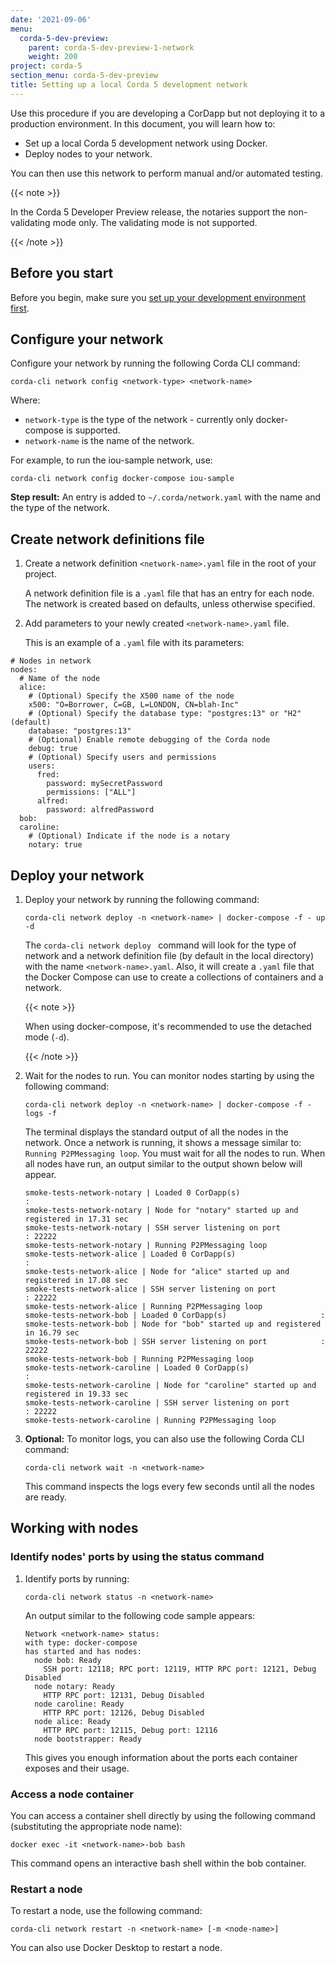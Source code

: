 ```yaml
---
date: '2021-09-06'
menu:
  corda-5-dev-preview:
    parent: corda-5-dev-preview-1-network
    weight: 200
project: corda-5
section_menu: corda-5-dev-preview
title: Setting up a local Corda 5 development network
---
```


Use this procedure if you are developing a CorDapp but not deploying it to a production environment. In this document, you will learn how to:

* Set up a local Corda 5 development network using Docker.
* Deploy nodes to your network.

You can then use this network to perform manual and/or automated testing.

{{< note >}}

In the Corda 5 Developer Preview release, the notaries support the non-validating mode only. The validating mode is not supported.

{{< /note >}}


## Before you start

Before you begin, make sure you [set up your development environment first](XXX).


## Configure your network

Configure your network by running the following Corda CLI command:

`corda-cli network config <network-type> <network-name>`

Where:
* `network-type` is the type of the network - currently only docker-compose is supported.
* `network-name` is the name of the network.

For example, to run the iou-sample network, use:

`corda-cli network config docker-compose iou-sample`

**Step result:** An entry is added to `~/.corda/network.yaml` with the name and the type of the network.


## Create network definitions file

1. Create a network definition `<network-name>.yaml` file in the root of your project.

   A network definition file is a `.yaml` file that has an entry for each node. The network is created based on defaults, unless otherwise specified.

2. Add parameters to your newly created `<network-name>.yaml` file.

   This is an example of a `.yaml` file with its parameters:

```
# Nodes in network
nodes:
  # Name of the node
  alice:
    # (Optional) Specify the X500 name of the node
    x500: "O=Borrower, C=GB, L=LONDON, CN=blah-Inc"
    # (Optional) Specify the database type: "postgres:13" or "H2" (default)
    database: "postgres:13"
    # (Optional) Enable remote debugging of the Corda node
    debug: true
    # (Optional) Specify users and permissions
    users:
      fred:
        password: mySecretPassword
        permissions: ["ALL"]
      alfred:
        password: alfredPassword
  bob:
  caroline:
    # (Optional) Indicate if the node is a notary
    notary: true
```


## Deploy your network

1. Deploy your network by running the following command:

   `corda-cli network deploy -n <network-name> | docker-compose -f - up -d`

   The `corda-cli network deploy ` command will look for the type of network and a network definition file (by default in the local directory) with the name `<network-name>.yaml`. Also, it will create a `.yaml` file that the Docker Compose can use to create a collections of containers and a network.

   {{< note >}}

   When using docker-compose, it's recommended to use the detached mode (`-d`).

   {{< /note >}}

2. Wait for the nodes to run. You can monitor nodes starting by using the following command:

   `corda-cli network deploy -n <network-name> | docker-compose -f - logs -f`

   The terminal displays the standard output of all the nodes in the network. Once a network is running, it shows a message similar to: `Running P2PMessaging loop`. You must wait for all the nodes to run. When all nodes have run, an output similar to the output shown below will appear.

   ```
   smoke-tests-network-notary | Loaded 0 CorDapp(s)                     :
   smoke-tests-network-notary | Node for "notary" started up and registered in 17.31 sec
   smoke-tests-network-notary | SSH server listening on port            : 22222
   smoke-tests-network-notary | Running P2PMessaging loop
   smoke-tests-network-alice | Loaded 0 CorDapp(s)                     :
   smoke-tests-network-alice | Node for "alice" started up and registered in 17.08 sec
   smoke-tests-network-alice | SSH server listening on port            : 22222
   smoke-tests-network-alice | Running P2PMessaging loop
   smoke-tests-network-bob | Loaded 0 CorDapp(s)                     :
   smoke-tests-network-bob | Node for "bob" started up and registered in 16.79 sec
   smoke-tests-network-bob | SSH server listening on port            : 22222
   smoke-tests-network-bob | Running P2PMessaging loop
   smoke-tests-network-caroline | Loaded 0 CorDapp(s)                     :
   smoke-tests-network-caroline | Node for "caroline" started up and registered in 19.33 sec
   smoke-tests-network-caroline | SSH server listening on port            : 22222
   smoke-tests-network-caroline | Running P2PMessaging loop
   ```

3. **Optional:** To monitor logs, you can also use the following Corda CLI command:

   `corda-cli network wait -n <network-name>`

   This command inspects the logs every few seconds until all the nodes are ready.


## Working with nodes

### Identify nodes' ports by using the status command

1. Identify ports by running:

   `corda-cli network status -n <network-name>`

   An output similar to the following code sample appears:

   ```
   Network <network-name> status:
   with type: docker-compose
   has started and has nodes:
     node bob: Ready
       SSH port: 12118; RPC port: 12119, HTTP RPC port: 12121, Debug Disabled
     node notary: Ready
       HTTP RPC port: 12131, Debug Disabled
     node caroline: Ready
       HTTP RPC port: 12126, Debug Disabled
     node alice: Ready
       HTTP RPC port: 12115, Debug port: 12116
     node bootstrapper: Ready
   ```

   This gives you enough information about the ports each container exposes and their usage.


### Access a node container

You can access a container shell directly by using the following command (substituting the appropriate node name):

`docker exec -it <network-name>-bob bash`

This command opens an interactive bash shell within the bob container.

### Restart a node

To restart a node, use the following command:

`corda-cli network restart -n <network-name> [-m <node-name>]`

You can also use Docker Desktop to restart a node.

